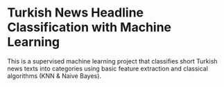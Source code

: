 # Turkish News Headline Classification with Machine Learning

This is a supervised machine learning project that classifies short Turkish news texts into categories using basic feature extraction and classical algorithms (KNN & Naive Bayes).
